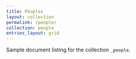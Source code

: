 ```yaml
---
title: Peoples
layout: collection
permalink: /people/
collection: people
entries_layout: grid
---
```


Sample document listing for the collection `_people`.
